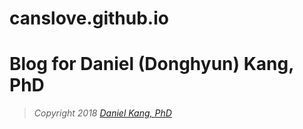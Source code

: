 # canslove.github.io

# Blog for Daniel (Donghyun) Kang, PhD


> *Copyright 2018 [Daniel Kang, PhD](https://canslove.github.io/)*
